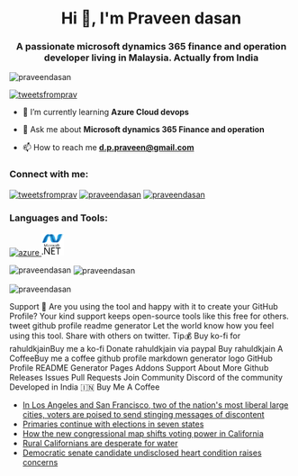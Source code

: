 
<h1 align="center">Hi 👋, I'm Praveen dasan</h1>
<h3 align="center">A passionate microsoft dynamics 365 finance and operation developer living in Malaysia. Actually from India</h3>

<p align="left"> <img src="https://komarev.com/ghpvc/?username=praveendasan&label=Profile%20views&color=0e75b6&style=flat" alt="praveendasan" /> </p>

<p align="left"> <a href="https://twitter.com/tweetsfromprav" target="blank"><img src="https://img.shields.io/twitter/follow/tweetsfromprav?logo=twitter&style=for-the-badge" alt="tweetsfromprav" /></a> </p>

- 🌱 I’m currently learning **Azure Cloud devops**

- 💬 Ask me about **Microsoft dynamics 365 Finance and operation**

- 📫 How to reach me **d.p.praveen@gmail.com**

<h3 align="left">Connect with me:</h3>
<p align="left">
<a href="https://twitter.com/tweetsfromprav" target="blank"><img align="center" src="https://raw.githubusercontent.com/rahuldkjain/github-profile-readme-generator/master/src/images/icons/Social/twitter.svg" alt="tweetsfromprav" height="30" width="40" /></a>
<a href="https://instagram.com/praveendasan" target="blank"><img align="center" src="https://raw.githubusercontent.com/rahuldkjain/github-profile-readme-generator/master/src/images/icons/Social/instagram.svg" alt="praveendasan" height="30" width="40" /></a>
<a href="https://www.youtube.com/user/vinmay1284" target="blank"><img align="center" src="https://raw.githubusercontent.com/rahuldkjain/github-profile-readme-generator/master/src/images/icons/Social/youtube.svg" alt="praveendasan" height="30" width="40" /></a>
</p>

<h3 align="left">Languages and Tools:</h3>
<p align="left"> <a href="https://azure.microsoft.com/en-in/" target="_blank" rel="noreferrer"> <img src="https://www.vectorlogo.zone/logos/microsoft_azure/microsoft_azure-icon.svg" alt="azure" width="40" height="40"/> </a> <a href="https://dotnet.microsoft.com/" target="_blank" rel="noreferrer"> <img src="https://raw.githubusercontent.com/devicons/devicon/master/icons/dot-net/dot-net-original-wordmark.svg" alt="dotnet" width="40" height="40"/> </a> </p>

<p><img align="left" src="https://github-readme-stats.vercel.app/api/top-langs?username=praveendasan&show_icons=true&locale=en&layout=compact" alt="praveendasan" /></p>

<p>&nbsp;<img align="center" src="https://github-readme-stats.vercel.app/api?username=praveendasan&show_icons=true&locale=en" alt="praveendasan" /></p>

<p><img align="center" src="https://github-readme-streak-stats.herokuapp.com/?user=praveendasan&" alt="praveendasan" /></p>

Support 🙏
Are you using the tool and happy with it to create your GitHub Profile?
Your kind support keeps open-source tools like this free for others.
tweet github profile readme generator
Let the world know how you feel using this tool. Share with others on twitter.
Tip💰
Buy ko-fi for rahuldkjainBuy me a ko-fi
Donate rahuldkjain via paypal
Buy rahuldkjain A CoffeeBuy me a coffee
github profile markdown generator logo
GitHub Profile README Generator
Pages
Addons
Support
About
More
Github
Releases
Issues
Pull Requests
Join Community
Discord of the community
Developed in India 🇮🇳
Buy Me A Coffee

<!--START_SECTION:feed-->
* [In Los Angeles and San Francisco, two of the nation&#39;s most liberal large cities, voters are poised to send stinging messages of discontent](https:&#x2F;&#x2F;www.cnn.com&#x2F;2022&#x2F;06&#x2F;07&#x2F;politics&#x2F;california-primary-election-da-race&#x2F;index.html)
* [Primaries continue with elections in seven states](https:&#x2F;&#x2F;www.cnn.com&#x2F;politics&#x2F;live-news&#x2F;june-7-primary-election-results&#x2F;index.html)
* [How the new congressional map shifts voting power in California](https:&#x2F;&#x2F;www.cnn.com&#x2F;interactive&#x2F;2022&#x2F;politics&#x2F;us-redistricting&#x2F;california-redistricting-map&#x2F;)
* [Rural Californians are desperate for water](https:&#x2F;&#x2F;www.cnn.com&#x2F;2022&#x2F;06&#x2F;05&#x2F;us&#x2F;california-rural-groundwater-crisis-climate&#x2F;index.html)
* [Democratic senate candidate undisclosed heart condition raises concerns](https:&#x2F;&#x2F;www.cnn.com&#x2F;videos&#x2F;politics&#x2F;2022&#x2F;06&#x2F;07&#x2F;fetterman-pennsylvania-senate-stroke-heart-condition-zeleny-pkg-sot-dlt.cnn)
<!--END_SECTION:feed-->


